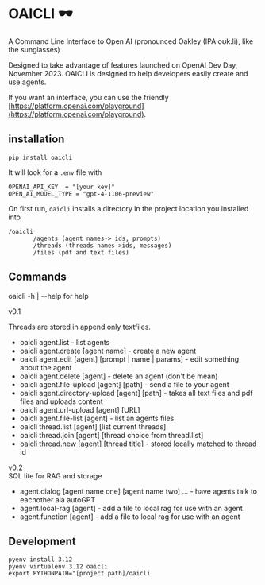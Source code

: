 # OAICLI 🕶️
A Command Line Interface to Open AI (pronounced Oakley (IPA oʊk.li), like the sunglasses)

Designed to take advantage of features launched on OpenAI Dev Day, November 2023.
OAICLI is designed to help developers easily create and use agents.

If you want an interface, you can use the friendly [https://platform.openai.com/playground](https://platform.openai.com/playground).


## installation

`pip install oaicli`



It will look for a `.env` file with

    OPENAI_API_KEY  = "[your key]"
    OPEN_AI_MODEL_TYPE = "gpt-4-1106-preview"


On first run, `oaicli` installs a directory in the project location you installed into

    /oaicli
           /agents (agent names-> ids, prompts)
           /threads (threads names->ids, messages)
           /files (pdf and text files)


## Commands

oaicli -h | --help for help

v0.1

Threads are stored in append only textfiles.

 - oaicli agent.list - list agents
 - oaicli agent.create [agent name] - create a new agent
 - oaicli agent.edit [agent] [prompt | name | params] - edit something about the agent
 - oaicli agent.delete [agent] - delete an agent (don't be mean)
 - oaicli agent.file-upload [agent] [path] - send a file to your agent
 - oaicli agent.directory-upload [agent] [path] - takes all text files and pdf files and uploads content
 - oaicli agent.url-upload [agent] [URL]
 - oaicli agent.file-list [agent] - list an agents files
 - oaicli thread.list [agent] [list current threads]
 - oaicli thread.join [agent] [thread choice from thread.list]
 - oaicli thread.new [agent] [thread title] - stored locally matched to thread id
   
 v0.2  
 SQL lite for RAG and storage

 - agent.dialog [agent name one] [agent name two] ... - have  agents talk to eachother ala autoGPT
 - agent.local-rag [agent] - add a file to local rag for use with an agent
 - agent.function [agent] - add a file to local rag for use with an agent
 


## Development


    pyenv install 3.12
    pyenv virtualenv 3.12 oaicli
    export PYTHONPATH="[project path]/oaicli